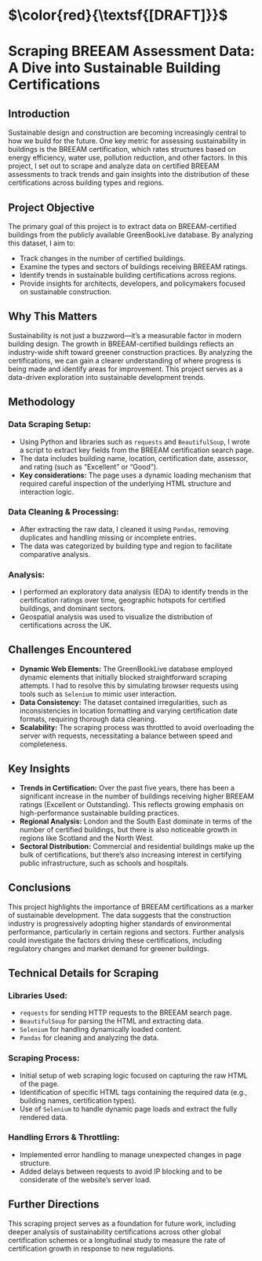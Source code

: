 # $\color{red}{\textsf{[DRAFT]}}$

# Scraping BREEAM Assessment Data: A Dive into Sustainable Building Certifications

## Introduction
Sustainable design and construction are becoming increasingly central to how we build for the future. One key metric for assessing sustainability in buildings is the BREEAM certification, which rates structures based on energy efficiency, water use, pollution reduction, and other factors. In this project, I set out to scrape and analyze data on certified BREEAM assessments to track trends and gain insights into the distribution of these certifications across building types and regions.

## Project Objective
The primary goal of this project is to extract data on BREEAM-certified buildings from the publicly available GreenBookLive database. By analyzing this dataset, I aim to:

- Track changes in the number of certified buildings.
- Examine the types and sectors of buildings receiving BREEAM ratings.
- Identify trends in sustainable building certifications across regions.
- Provide insights for architects, developers, and policymakers focused on sustainable construction.

## Why This Matters
Sustainability is not just a buzzword—it’s a measurable factor in modern building design. The growth in BREEAM-certified buildings reflects an industry-wide shift toward greener construction practices. By analyzing the certifications, we can gain a clearer understanding of where progress is being made and identify areas for improvement. This project serves as a data-driven exploration into sustainable development trends.

## Methodology

### Data Scraping Setup:
- Using Python and libraries such as `requests` and `BeautifulSoup`, I wrote a script to extract key fields from the BREEAM certification search page.
- The data includes building name, location, certification date, assessor, and rating (such as “Excellent” or “Good”).
- **Key considerations:** The page uses a dynamic loading mechanism that required careful inspection of the underlying HTML structure and interaction logic.

### Data Cleaning & Processing:
- After extracting the raw data, I cleaned it using `Pandas`, removing duplicates and handling missing or incomplete entries.
- The data was categorized by building type and region to facilitate comparative analysis.

### Analysis:
- I performed an exploratory data analysis (EDA) to identify trends in the certification ratings over time, geographic hotspots for certified buildings, and dominant sectors.
- Geospatial analysis was used to visualize the distribution of certifications across the UK.

## Challenges Encountered
- **Dynamic Web Elements:** The GreenBookLive database employed dynamic elements that initially blocked straightforward scraping attempts. I had to resolve this by simulating browser requests using tools such as `Selenium` to mimic user interaction.
- **Data Consistency:** The dataset contained irregularities, such as inconsistencies in location formatting and varying certification date formats, requiring thorough data cleaning.
- **Scalability:** The scraping process was throttled to avoid overloading the server with requests, necessitating a balance between speed and completeness.

## Key Insights
- **Trends in Certification:** Over the past five years, there has been a significant increase in the number of buildings receiving higher BREEAM ratings (Excellent or Outstanding). This reflects growing emphasis on high-performance sustainable building practices.
- **Regional Analysis:** London and the South East dominate in terms of the number of certified buildings, but there is also noticeable growth in regions like Scotland and the North West.
- **Sectoral Distribution:** Commercial and residential buildings make up the bulk of certifications, but there’s also increasing interest in certifying public infrastructure, such as schools and hospitals.

## Conclusions
This project highlights the importance of BREEAM certifications as a marker of sustainable development. The data suggests that the construction industry is progressively adopting higher standards of environmental performance, particularly in certain regions and sectors. Further analysis could investigate the factors driving these certifications, including regulatory changes and market demand for greener buildings.

## Technical Details for Scraping

### Libraries Used:
- `requests` for sending HTTP requests to the BREEAM search page.
- `BeautifulSoup` for parsing the HTML and extracting data.
- `Selenium` for handling dynamically loaded content.
- `Pandas` for cleaning and analyzing the data.

### Scraping Process:
- Initial setup of web scraping logic focused on capturing the raw HTML of the page.
- Identification of specific HTML tags containing the required data (e.g., building names, certification types).
- Use of `Selenium` to handle dynamic page loads and extract the fully rendered data.

### Handling Errors & Throttling:
- Implemented error handling to manage unexpected changes in page structure.
- Added delays between requests to avoid IP blocking and to be considerate of the website’s server load.

## Further Directions
This scraping project serves as a foundation for future work, including deeper analysis of sustainability certifications across other global certification schemes or a longitudinal study to measure the rate of certification growth in response to new regulations.
